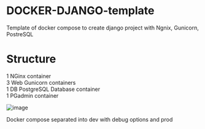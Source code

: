 # DOCKER-DJANGO-template
Template of docker compose to create django project with Ngnix, Gunicorn, PostreSQL

# Structure

1 NGinx container <br>
3 Web Gunicorn containers <br>
1 DB PostgreSQL Database container <br>
1 PGadmin container  <br>

![image](https://github.com/CharlieBMF/DOCKER-DJANGO-template/assets/109242797/1c3c9897-9883-4468-bc7a-179144c87872)


Docker compose separated into dev with debug options and prod



